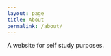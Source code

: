 ```yaml
---
layout: page
title: About
permalink: /about/
---
```


A website for self study purposes.

[jekyll-organization]: https://github.com/jekyll
